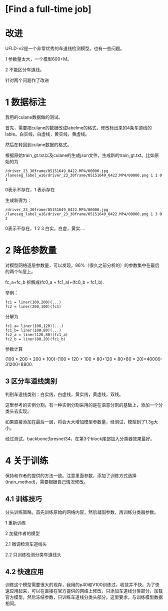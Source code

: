 # [Find a full-time job]
# 改进

UFLD-v2是一个非常优秀的车道线检测模型。也有一些问题。

1 参数量太大，一个模型600+M。

2 不能区分车道线。

针对两个问题作了改进

# 1 数据标注

我用的culane数据做的测试。

首先，需要把culane的数据改成labelme的格式，修改标出来的4条车道线的lable。白实线，白虚线，黄实线，黄虚线。

然后在转回到culane数据的格式。

根据原始train_gt.txt以及culane的生成json文件，生成新的train_gt.txt。比如原始的为

```
/driver_23_30frame/05151649_0422.MP4/00000.jpg /laneseg_label_w16/driver_23_30frame/05151649_0422.MP4/00000.png 1 1 0 1
```
0表示不存在，1 表示存在

生成新得为：

```
/driver_23_30frame/05151649_0422.MP4/00000.jpg /laneseg_label_w16/driver_23_30frame/05151649_0422.MP4/00000.png 1 3 0 2
```
0表示不存在，1 2 3 白实，白虚，黄实....
# 2 降低参数量

对模型网络逐层参数量，可以发现，86%（很久之前分析的）的参数集中在最后的两个fc层上。

fc_a+fc_b 拆解成(fc0_a + fc1_a)+(fc0_b + fc1_b).

举例：

```
fc1 = liner(100,200)(...)
fc2 = liner(200,100)(fc1)
```

分解为

```
fc1_a= liner(100,120)(...)
fc1_b= liner(100,80)(...)
fc2_a = liner(120,80)(fc1_a)
fc2_b = liner(80,20)(fc1_b)
```

参数计算

(100 * 200 + 200 * 100)-(100 * 120 + 100 * 80+120 * 80+80 * 20)=40000-31200=8800.

## 3 区分车道线类别

判别车道线类别：白实线，白虚线，黄实线，黄虚线，双线。

这里参考的实例分割。有一种实例分割采用的是在语意分割的基础上，添加一个分类头去实现。

如果直接添加在最后一层，将会大大增加模型参数量，经测试，模型到了1.3g大小。

经过测试，backbone为resnet34，在第3个block尾部加入分类器效果最好。

# 4 关于训练

保持和作者的提供的方法一致。注意里面参数，添加了训练方式选择(train_method)，需要根据自己情况修改。

## 4.1 训练技巧

分头训练策略。首先训练原始的网络内容，然后凝固参数，再训练分类器参数。

1 重新训练

2 加载作者的模型

2.1 微调检测车道线头

2.2 只训练检测分类车道线头

## 4.2 快速应用

训练这个模型需要很大的现存，我用的p40和V100训练过，收敛并不快。为了快速应用起来，可以在直接在官方提供的网络上修改，只添加车道线分类部分，加载官方模型，然后冻结参数，只训练车道线分类头部分。这里要求，与训练模型数据相同。
